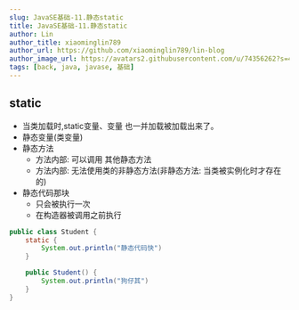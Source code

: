 ```yaml
---
slug: JavaSE基础-11.静态static
title: JavaSE基础-11.静态static
author: Lin
author_title: xiaominglin789
author_url: https://github.com/xiaominglin789/lin-blog
author_image_url: https://avatars2.githubusercontent.com/u/74356262?s=400&u=51bc963a308dd3748ba5133c9cfd29eb3bc0c207&v=4
tags: [back, java, javase, 基础]
---
```


## static
- 当类加载时,static变量、变量 也一并加载被加载出来了。
- 静态变量(类变量)
- 静态方法
	- 方法内部: 可以调用 其他静态方法
	- 方法内部: 无法使用类的非静态方法(非静态方法: 当类被实例化时才存在的)
- 静态代码那块
	- 只会被执行一次
	- 在构造器被调用之前执行


<!--truncate-->


```java
public class Student {
	static {
		System.out.println("静态代码快")
	}

	public Student() {
		System.out.println("狗仔其")
	}
}
```

